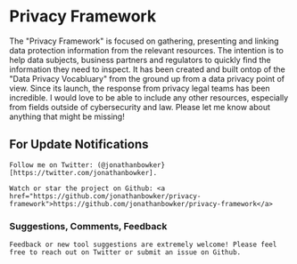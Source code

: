 # Privacy Framework
The "Privacy Framework" is focused on gathering, presenting and linking data protection information from the relevant resources. The intention is to help data subjects, business partners and regulators to quickly find the information they need to inspect. It has been created and built ontop of the "Data Privacy Vocabluary" from the ground up from a data privacy point of view. Since its launch, the response from privacy legal teams has been incredible. I would love to be able to include any other resources, especially from fields outside of cybersecurity and law. Please let me know about anything that might be missing!

   ## For Update Notifications
    Follow me on Twitter: (@jonathanbowker}[https://twitter.com/jonathanbowker]. 
    
    Watch or star the project on Github: <a href="https://github.com/jonathanbowker/privacy-framework">https://github.com/jonathanbowker/privacy-framework</a>

   ### Suggestions, Comments, Feedback
    Feedback or new tool suggestions are extremely welcome! Please feel free to reach out on Twitter or submit an issue on Github.

